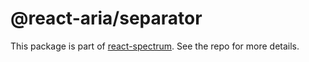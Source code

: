 # @react-aria/separator

This package is part of [react-spectrum](https://github.com/adobe-private/react-spectrum-v3). See the repo for more details.
